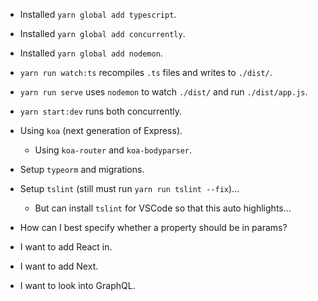 * Installed `yarn global add typescript`.
* Installed `yarn global add concurrently`.
* Installed `yarn global add nodemon`.

* `yarn run watch:ts` recompiles `.ts` files and writes to `./dist/`.
* `yarn run serve` uses `nodemon` to watch `./dist/` and run
  `./dist/app.js`.
* `yarn start:dev` runs both concurrently.

* Using `koa` (next generation of Express).
    * Using `koa-router` and `koa-bodyparser`.

* Setup `typeorm` and migrations.
* Setup `tslint` (still must run `yarn run tslint --fix`)...
  * But can install `tslint` for VSCode so that this auto highlights...

* How can I best specify whether a property should be in params?
* I want to add React in.
* I want to add Next.
* I want to look into GraphQL.
